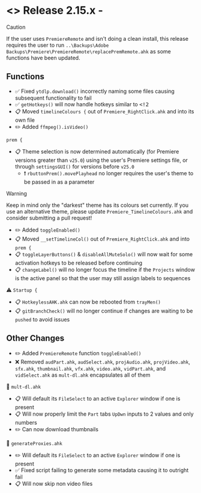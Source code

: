 # <> Release 2.15.x - 

> [!Caution]
> If the user uses `PremiereRemote` and isn't doing a clean install, this release requires the user to run `..\Backups\Adobe Backups\Premiere\PremiereRemote\replacePremRemote.ahk` as some functions have been updated.

## Functions
- ✅ Fixed `ytdlp.download()` incorrectly naming some files causing subsequent functionality to fail
- ✅ `getHotkeys()` will now handle hotkeys similar to <kbd><!2</kbd>
- 📋 Moved `timelineColours {` out of `Premiere_RightClick.ahk` and into its own file
- ✏️ Added `ffmpeg().isVideo()`

`prem {`
- 📋 Theme selection is now determined automatically (for Premiere versions greater than `v25.0`) using the user's Premiere settings file, or through `settingsGUI()` for versions before `v25.0`
    - ❗ `rbuttonPrem().movePlayhead` no longer requires the user's theme to be passed in as a parameter
> [!Warning]
> Keep in mind only the "darkest" theme has its colours set currently. If you use an alternative theme, please update `Premiere_TimelineColours.ahk` and consider submitting a pull request!
- ✏️ Added `toggleEnabled()`
- 📋 Moved `__setTimelineCol()` out of `Premiere_RightClick.ahk` and into `prem {`
- 📋 `toggleLayerButtons()` & `disableAllMuteSolo()` will now wait for some activation hotkeys to be released before continuing
- 📋 `changeLabel()` will no longer focus the timeline if the `Projects` window is the active panel so that the user may still assign labels to sequences

⚠️ `Startup {`
- 📋 `HotkeylessAHK.ahk` can now be rebooted from `trayMen()`
- 📋 `gitBranchCheck()` will no longer continue if changes are waiting to be `pushed` to avoid issues

## Other Changes
- ✏️ Added `PremiereRemote` function `toggleEnabled()`
- ❌ Removed `audPart.ahk`, `audSelect.ahk`, `projAudio.ahk`, `projVideo.ahk`, `sfx.ahk`, `thumbnail.ahk`, `vfx.ahk`, `video.ahk`, `vidPart.ahk`, and `vidSelect.ahk` as `mult-dl.ahk` encapsulates all of them

📍 `mult-dl.ahk`
- 📋 Will default its `FileSelect` to an active `Explorer` window if one is present
- 📋 Will now properly limit the `Part` tabs `UpDwn` inputs to 2 values and only numbers
- ✏️ Can now download thumbnails

📍 `generateProxies.ahk`
- ✏️ Will default its `FileSelect` to an active `Explorer` window if one is present
- ✅ Fixed script failing to generate some metadata causing it to outright fail
- 📋 Will now skip non video files